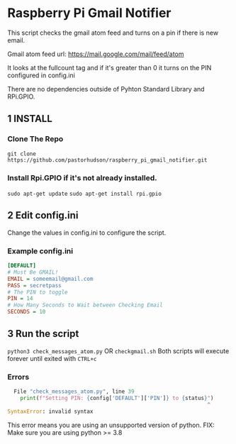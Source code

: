 # Raspberry Pi Gmail Notifier

This script checks the gmail atom feed and turns on a pin if there is new email.

Gmail atom feed url: https://mail.google.com/mail/feed/atom

It looks at the fullcount tag and if it's greater than 0 it turns on the PIN configured in config.ini

There are no dependencies outside of Pyhton Standard Library and RPi.GPIO.

## 1 INSTALL
### Clone The Repo
`git clone https://github.com/pastorhudson/raspberry_pi_gmail_notifier.git`
### Install Rpi.GPIO if it's not already installed.
`sudo apt-get update`
`sudo apt-get install rpi.gpio`

## 2 Edit config.ini
Change the values in config.ini to configure the script.
### Example config.ini
```ini
[DEFAULT]
# Must Be GMAIL!
EMAIL = someemail@gmail.com
PASS = secretpass
# The PIN to toggle
PIN = 14
# How Many Seconds to Wait between Checking Email
SECONDS = 10
```

## 3 Run the script
`python3 check_messages_atom.py` OR `checkgmail.sh`
Both scripts will execute forever until exited with `CTRL+c`

### Errors

```python
  File "check_messages_atom.py", line 39
    print(f"Setting PIN: {config['DEFAULT']['PIN']} to {status}")
                                                               ^
SyntaxError: invalid syntax
```
This error means you are using an unsupported version of python.
FIX: Make sure you are using python >= 3.8